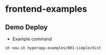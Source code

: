 # frontend-examples


## Demo Deploy


 * Example command
```
sh now.sh hyperapp-examples/001-simple/dist
```
